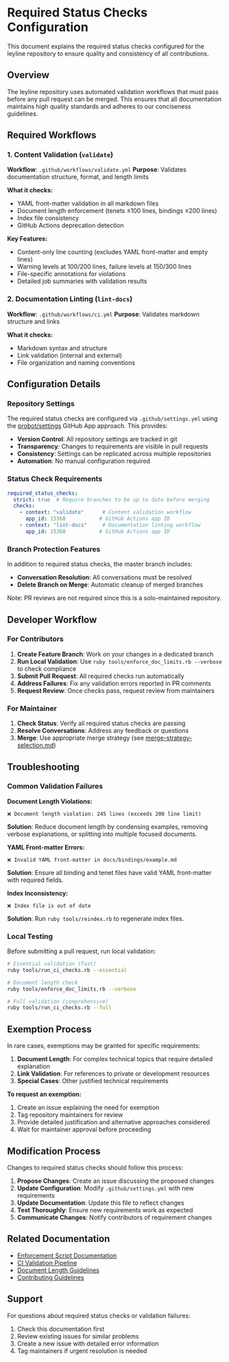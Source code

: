 # Required Status Checks Configuration

This document explains the required status checks configured for the leyline repository to ensure quality and consistency of all contributions.

## Overview

The leyline repository uses automated validation workflows that must pass before any pull request can be merged. This ensures that all documentation maintains high quality standards and adheres to our conciseness guidelines.

## Required Workflows

### 1. Content Validation (`validate`)

**Workflow**: `.github/workflows/validate.yml`
**Purpose**: Validates documentation structure, format, and length limits

**What it checks:**
- YAML front-matter validation in all markdown files
- Document length enforcement (tenets ≤100 lines, bindings ≤200 lines)
- Index file consistency
- GitHub Actions deprecation detection

**Key Features:**
- Content-only line counting (excludes YAML front-matter and empty lines)
- Warning levels at 100/200 lines, failure levels at 150/300 lines
- File-specific annotations for violations
- Detailed job summaries with validation results

### 2. Documentation Linting (`lint-docs`)

**Workflow**: `.github/workflows/ci.yml`
**Purpose**: Validates markdown structure and links

**What it checks:**
- Markdown syntax and structure
- Link validation (internal and external)
- File organization and naming conventions

## Configuration Details

### Repository Settings

The required status checks are configured via `.github/settings.yml` using the [probot/settings](https://github.com/probot/settings) GitHub App approach. This provides:

- **Version Control**: All repository settings are tracked in git
- **Transparency**: Changes to requirements are visible in pull requests
- **Consistency**: Settings can be replicated across multiple repositories
- **Automation**: No manual configuration required

### Status Check Requirements

```yaml
required_status_checks:
  strict: true  # Require branches to be up to date before merging
  checks:
    - context: "validate"      # Content validation workflow
      app_id: 15368           # GitHub Actions app ID
    - context: "lint-docs"     # Documentation linting workflow
      app_id: 15368           # GitHub Actions app ID
```

### Branch Protection Features

In addition to required status checks, the master branch includes:

- **Conversation Resolution**: All conversations must be resolved
- **Delete Branch on Merge**: Automatic cleanup of merged branches

Note: PR reviews are not required since this is a solo-maintained repository.

## Developer Workflow

### For Contributors

1. **Create Feature Branch**: Work on your changes in a dedicated branch
2. **Run Local Validation**: Use `ruby tools/enforce_doc_limits.rb --verbose` to check compliance
3. **Submit Pull Request**: All required checks run automatically
4. **Address Failures**: Fix any validation errors reported in PR comments
5. **Request Review**: Once checks pass, request review from maintainers

### For Maintainer

1. **Check Status**: Verify all required status checks are passing
2. **Resolve Conversations**: Address any feedback or questions
3. **Merge**: Use appropriate merge strategy (see [merge-strategy-selection.md](../docs/bindings/categories/git/merge-strategy-selection.md))

## Troubleshooting

### Common Validation Failures

**Document Length Violations:**
```
❌ Document length violation: 245 lines (exceeds 200 line limit)
```
**Solution**: Reduce document length by condensing examples, removing verbose explanations, or splitting into multiple focused documents.

**YAML Front-matter Errors:**
```
❌ Invalid YAML front-matter in docs/bindings/example.md
```
**Solution**: Ensure all binding and tenet files have valid YAML front-matter with required fields.

**Index Inconsistency:**
```
❌ Index file is out of date
```
**Solution**: Run `ruby tools/reindex.rb` to regenerate index files.

### Local Testing

Before submitting a pull request, run local validation:

```bash
# Essential validation (fast)
ruby tools/run_ci_checks.rb --essential

# Document length check
ruby tools/enforce_doc_limits.rb --verbose

# Full validation (comprehensive)
ruby tools/run_ci_checks.rb --full
```

## Exemption Process

In rare cases, exemptions may be granted for specific requirements:

1. **Document Length**: For complex technical topics that require detailed explanation
2. **Link Validation**: For references to private or development resources
3. **Special Cases**: Other justified technical requirements

**To request an exemption:**
1. Create an issue explaining the need for exemption
2. Tag repository maintainers for review
3. Provide detailed justification and alternative approaches considered
4. Wait for maintainer approval before proceeding

## Modification Process

Changes to required status checks should follow this process:

1. **Propose Changes**: Create an issue discussing the proposed changes
2. **Update Configuration**: Modify `.github/settings.yml` with new requirements
3. **Update Documentation**: Update this file to reflect changes
4. **Test Thoroughly**: Ensure new requirements work as expected
5. **Communicate Changes**: Notify contributors of requirement changes

## Related Documentation

- [Enforcement Script Documentation](../tools/enforce_doc_limits.rb)
- [CI Validation Pipeline](../tools/run_ci_checks.rb)
- [Document Length Guidelines](../TODO.md#overview)
- [Contributing Guidelines](../README.md)

## Support

For questions about required status checks or validation failures:

1. Check this documentation first
2. Review existing issues for similar problems
3. Create a new issue with detailed error information
4. Tag maintainers if urgent resolution is needed
